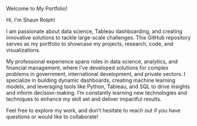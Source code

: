 Welcome to My Portfolio!

Hi, I'm Shaun Rolph!

I am passionate about data science, Tableau dashboarding, and creating innovative solutions to tackle large-scale challenges. This GitHub repository serves as my portfolio to showcase my projects, research, code, and visualizations.

My professional experience spans roles in data science, analytics, and financial management, where I’ve developed solutions for complex problems in government, international development, and private sectors. I specialize in building dynamic dashboards, creating machine learning models, and leveraging tools like Python, Tableau, and SQL to drive insights and inform decision-making. I’m constantly learning new technologies and techniques to enhance my skill set and deliver impactful results.


Feel free to explore my work, and don’t hesitate to reach out if you have questions or would like to collaborate!

<!---
ShaunCRolph/ShaunCRolph is a ✨ special ✨ repository because its `README.md` (this file) appears on your GitHub profile.
You can click the Preview link to take a look at your changes.
--->
